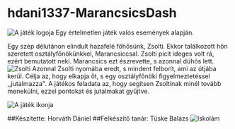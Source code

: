 # hdani1337-MarancsicsDash
![A játék logoja](http://kepkezelo.com/images/d628rjkqrwzbrnkk3rdy.png)
Egy értelmetlen játék valós események alapján.

Egy szép délutánon elindult hazafelé főhősünk, Zsolti. Ekkor találkozott hőn szeretett osztályfőnökünkkel, Marancsiccsal.
Zsolti picit ideges volt rá, ezért bemutatott neki. Marancsics ezt észrevette, s azonnal dühös lett. ![Zsolti](http://kepkezelo.com/images/o3defuy5x50hnol4azci.png)
Azonnal Zsolti nyomába eredt, s mindent felborít, ami az útjába kerül. Célja az, hogy elkapja őt, s egy osztályfőnöki figyelmeztetéssel ,,jutalmazza".
A játékos feladata az, hogy segítsen Zsoltinak minél tovább menekülni, ezzel pontokat és jutalmakat gyűjtve.

![A játék ikonja](http://kepkezelo.com/images/g2zmxdqadn4x5czvwlaq.png)

##Készítette: Horváth Dániel
##Felkészítő tanár: Tüske Balázs
![Iskolám](http://csany-zeg.hu/sites/all/themes/responsive_blog/logo.png)
